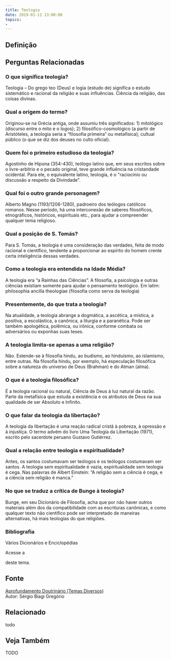 ```yaml
---
title: Teologia
date: 2019-01-11 13:00:00
topics: 
- 
---
```


## Definição


## Perguntas Relacionadas

### O que significa teologia?
Teologia – Do grego teo (Deus) e logia (estudo de) significa o estudo
sistemático e racional da religião e suas influências. Ciência da
religião, das coisas divinas.

### Qual a origem do termo?
Originou-se na Grécia antiga, onde assumiu três significados: 1)
mitológico (discurso entre o mito e o logos); 2)
filosófico-cosmológico (a partir de Aristóteles, a teologia seria a
“filosofia primeira” ou metafísica); cultual público (o que se diz dos
deuses no culto oficial).

### Quem foi o primeiro estudioso da teologia?
Agostinho de Hipona (354-430), teólogo latino que, em seus escritos
sobre o livre-arbítrio e o pecado original, teve grande influência na
cristandade ocidental. Para ele, o equivalente latino, teologia, é o
"raciocínio ou discussão a respeito da Divindade".

### Qual foi o outro grande personagem?
Alberto Magno (1193/1206-1280), padroeiro dos teólogos católicos
romanos. Nesse período, há uma interconexão de saberes filosóficos,
etnográficos, históricos, espirituais etc., para ajudar a compreender
qualquer tema religioso.

### Qual a posição de S. Tomás?
Para S. Tomás, a teologia é uma consideração das verdades, feita de modo
racional e científico, tendente a proporcionar ao espírito do homem
crente certa inteligência dessas verdades.

### Como a teologia era entendida na Idade Média?
A teologia era “a Rainhas das Ciências”. A filosofia, a psicologia e
outras ciências existiam somente para ajudar o pensamento teológico. Em
latim: philosophia ancilla theologiae (filosofia como serva da
teologia)
### Presentemente, do que trata a teologia?
Na atualidade, a teologia abrange a dogmática, a ascética, a mística, a
positiva, a escolástica, a canônica, a liturgia e a paranética. Pode ser
também apologética, polêmica, ou irônica, conforme combata os
adversários ou exponhas suas teses.

### A teologia limita-se apenas a uma religião?
Não. Estende-se à filosofia hindu, ao budismo, ao hinduísmo, ao
islamismo, entre outras. Na filosofia hindu, por exemplo, há especulação
filosófica sobre a natureza do universo de Deus (Brahman) e do Atman
(alma).
### O que é a teologia filosófica?
É a teologia racional ou natural, Ciência de Deus à luz natural da
razão. Parte da metafísica que estuda a existência e os atributos de
Deus na sua qualidade de ser Absoluto e Infinito.

### O que falar da teologia da libertação?
A teologia da libertação é uma reação radical cristã à pobreza, à
opressão e à injustiça. O termo advém do livro Uma Teologia da
Libertação (1971), escrito pelo sacerdote peruano Gustavo Gutiérrez.
### Qual a relação entre teologia e espiritualidade?
Antes, os santos costumavam ser teólogos e os teólogos costumavam ser
santos. A teologia sem espiritualidade é vazia, espiritualidade sem
teologia é cega. Nas palavras de Albert Einstein: “A religião sem a
ciência é cega, e a ciência sem religião é manca.”
### No que se traduz a crítica de Bunge à teologia?
Bunge, em seu Dicionário de Filosofia, acha que por não haver outros
materiais além dos da compatibilidade com as escrituras canônicas, e
como qualquer texto não científico pode ser interpretado de maneiras
alternativas, há mais teologias do que religiões.

### Bibliografia
Vários Dicionários e Enciclopédias

Acesse a

deste tema.

## Fonte
[Aprofundamento Doutrinário (Temas Diversos)](https://sites.google.com/view/aprofundamentodoutrinario/teologia)  
Autor: Sérgio Biagi Gregório



## Relacionado
todo

## Veja Também
TODO


